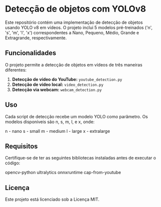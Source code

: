 # Detecção de objetos com YOLOv8 

Este repositório contém uma implementação de detecção de objetos usando YOLO v8 em vídeos. 
O projeto inclui 5 modelos pré-treinados ('n', 's', 'm', 'l', 'x') correspondentes a Nano, Pequeno, Médio, Grande e Extragrande, respectivamente.

## Funcionalidades

O projeto permite a detecção de objetos em vídeos de três maneiras diferentes:

1. **Detecção de vídeo do YouTube:** `youtube_detection.py`
2. **Detecção de vídeo local:** `video_detection.py`
3. **Detecção via webcam:** `webcam_detection.py`

## Uso
Cada script de detecção recebe um modelo YOLO como parâmetro. Os modelos disponíveis são n, s, m, l, e x, onde:

n - nano
s - small
m - medium
l - large
x - extralarge

## Requisitos

Certifique-se de ter as seguintes bibliotecas instaladas antes de executar o código:

opencv-python 
ultralytics
onnxruntime 
cap-from-youtube

## Licença
Este projeto está licenciado sob a Licença MIT.
